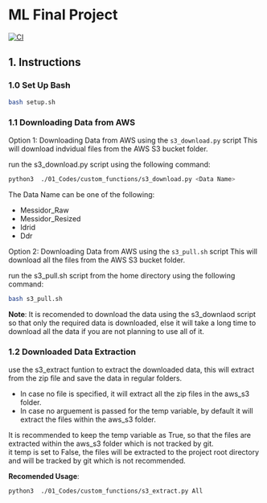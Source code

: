 # ML Final Project

[![CI](https://github.com/nogibjj/Diabetic-Retinopathy/actions/workflows/cicd.yml/badge.svg)](https://github.com/nogibjj/Diabetic-Retinopathy/actions/workflows/cicd.yml)


## 1. Instructions

### 1.0 Set Up Bash

```bash
bash setup.sh
```

### 1.1 Downloading Data from AWS

Option 1: Downloading Data from AWS using the ``s3_download.py`` script
This will download indvidual files from the AWS S3 bucket folder.

run the s3_download.py script using the following command:
```bash
python3  ./01_Codes/custom_functions/s3_download.py <Data Name>
```
The Data Name can be one of the following:
- Messidor_Raw
- Messidor_Resized
- Idrid
- Ddr

Option 2: Downloading Data from AWS using the ``s3_pull.sh`` script
This will download all the files from the AWS S3 bucket folder.

run the s3_pull.sh script from the home directory using the following command:
```bash
bash s3_pull.sh
```

**Note**: It is recomended to download the data using the s3_downlaod script so that only the required data is downloaded, else it will take a long time to download all the data if you are not planning to use all of it.

### 1.2 Downloaded Data Extraction

use the s3_extract funtion to extract the downloaded data, this will extract from the zip file and save the data in regular folders.

- In case no file is specified, it will extract all the zip files in the aws_s3 folder.
- In case no arguement is passed for the temp variable, by default it will extract the files within the aws_s3 folder.

It is recommended to keep the temp variable as True, so that the files are extracted within the aws_s3 folder which is not tracked by git.      
it temp is set to False, the files will be extracted to the project root directory and will be tracked by git which is not recommended.

**Recomended Usage**:

```bash
python3  ./01_Codes/custom_functions/s3_extract.py All
```
